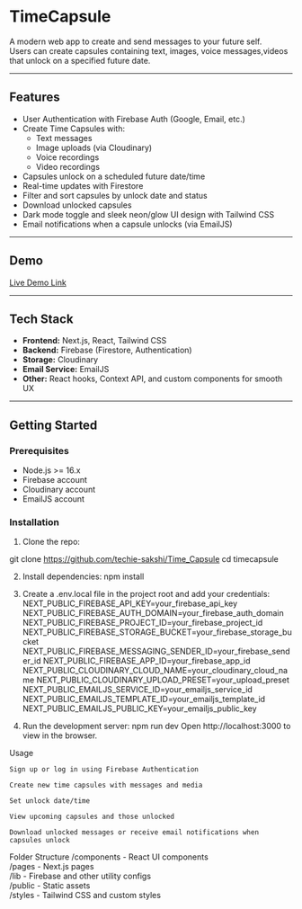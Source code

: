 # TimeCapsule

A modern web app to create and send messages to your future self.  
Users can create capsules containing text, images, voice messages,videos that unlock on a specified future date.

---

## Features

- User Authentication with Firebase Auth (Google, Email, etc.)
- Create Time Capsules with:
  - Text messages
  - Image uploads (via Cloudinary)
  - Voice recordings
  - Video recordings
- Capsules unlock on a scheduled future date/time
- Real-time updates with Firestore
- Filter and sort capsules by unlock date and status
- Download unlocked capsules
- Dark mode toggle and sleek neon/glow UI design with Tailwind CSS
- Email notifications when a capsule unlocks (via EmailJS)

---

## Demo

[Live Demo Link](https://time-capsule-iota-ivory.vercel.app/)

---

## Tech Stack

- **Frontend:** Next.js, React, Tailwind CSS  
- **Backend:** Firebase (Firestore, Authentication)  
- **Storage:** Cloudinary  
- **Email Service:** EmailJS  
- **Other:** React hooks, Context API, and custom components for smooth UX

---

## Getting Started

### Prerequisites

- Node.js >= 16.x  
- Firebase account  
- Cloudinary account  
- EmailJS account  

### Installation

1. Clone the repo:

git clone https://github.com/techie-sakshi/Time_Capsule
cd timecapsule

2. Install dependencies:
    npm install

3. Create a .env.local file in the project root and add your credentials:
NEXT_PUBLIC_FIREBASE_API_KEY=your_firebase_api_key
NEXT_PUBLIC_FIREBASE_AUTH_DOMAIN=your_firebase_auth_domain
NEXT_PUBLIC_FIREBASE_PROJECT_ID=your_firebase_project_id
NEXT_PUBLIC_FIREBASE_STORAGE_BUCKET=your_firebase_storage_bucket
NEXT_PUBLIC_FIREBASE_MESSAGING_SENDER_ID=your_firebase_sender_id
NEXT_PUBLIC_FIREBASE_APP_ID=your_firebase_app_id
NEXT_PUBLIC_CLOUDINARY_CLOUD_NAME=your_cloudinary_cloud_name
NEXT_PUBLIC_CLOUDINARY_UPLOAD_PRESET=your_upload_preset
NEXT_PUBLIC_EMAILJS_SERVICE_ID=your_emailjs_service_id
NEXT_PUBLIC_EMAILJS_TEMPLATE_ID=your_emailjs_template_id
NEXT_PUBLIC_EMAILJS_PUBLIC_KEY=your_emailjs_public_key

4. Run the development server:
    npm run dev
Open http://localhost:3000 to view in the browser.

Usage

    Sign up or log in using Firebase Authentication

    Create new time capsules with messages and media

    Set unlock date/time

    View upcoming capsules and those unlocked

    Download unlocked messages or receive email notifications when capsules unlock

Folder Structure
    /components    - React UI components  
    /pages         - Next.js pages  
    /lib           - Firebase and other utility configs  
    /public        - Static assets  
    /styles        - Tailwind CSS and custom styles 
